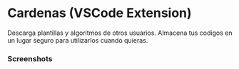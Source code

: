 # Cardenas (VSCode Extension)
Descarga plantillas y algoritmos de otros usuarios. Almacena tus codigos en un lugar seguro para utilizarlos cuando quieras.

### Screenshots
